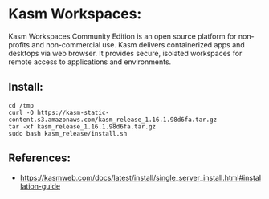 Kasm Workspaces:
===============
Kasm Workspaces Community Edition is an open source platform for non-profits and non-commercial use. Kasm delivers containerized apps and desktops via web browser. It provides secure, isolated workspaces for remote access to applications and environments.

Install:
--------
```
cd /tmp
curl -O https://kasm-static-content.s3.amazonaws.com/kasm_release_1.16.1.98d6fa.tar.gz
tar -xf kasm_release_1.16.1.98d6fa.tar.gz
sudo bash kasm_release/install.sh
```

References:
----------
* https://kasmweb.com/docs/latest/install/single_server_install.html#installation-guide